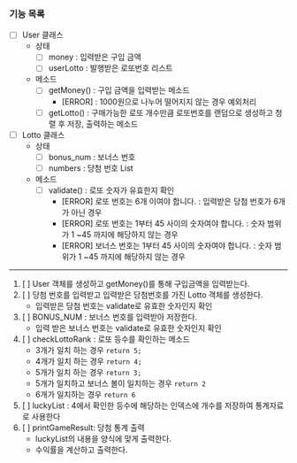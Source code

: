 ### 기능 목록

- [ ] User 클래스
    - 상태
        - [ ] money : 입력받은 구입 금액
        - [ ] userLotto : 발행받은 로또번호 리스트
    - 메소드
        - [ ] getMoney() : 구입 금액을 입력받는 메소드
            - [ERROR] : 1000원으로 나누어 떨어지지 않는 경우 예외처리
        - [ ] getLotto() : 구매가능한 로또 개수만큼 로또번호를 랜덤으로 생성하고 청렬 후 저장, 출력하는 메소드
- [ ] Lotto 클래스
    - 상태
      - [ ] bonus_num : 보너스 번호
      - [ ] numbers : 당첨 번호 List
    - 메소드  
      - [ ] validate() : 로또 숫자가 유효한지 확인
        - [ERROR] 로또 번호는 6개 이여야 합니다. : 입력받은 당첨 번호가 6개가 아닌 경우
        - [ERROR] 로또 번호는 1부터 45 사이의 숫자여야 합니다. : 숫자 범위가 1 ~45 까지에 해당하지 않는 경우
        - [ERROR] 보너스 번호는 1부터 45 사이의 숫자여야 합니다. : 숫자 범위가 1 ~45 까지에 해당하지 않는 경우
  
---
1. [ ] User 객체를 생성하고 getMoney()를 통해 구입금액을 입력받는다.
2. [ ] 당첨 번호를 입력받고 입력받은 당첨번호를 가진 Lotto 객체를 생성한다.
    - 입력받은 당첨 번호는 validate로 유효한 숫자인지 확인
3. [ ] BONUS_NUM : 보너스 번호를 입력받아 저장한다.
    - 입력 받은 보너스 번호는 validate로 유효한 숫자인지 확인
4. [ ] checkLottoRank : 로또 등수를 확인하는 메소드
    - 3개가 일치 하는 경우 ``` return 5; ```
    - 4개가 일치 하는 경우 ``` return 4; ```
    - 5개가 일치 하는 경우 ``` return 3; ```
    - 5개가 일치하고 보너스 볼이 일치하는 경우 ``` return 2 ```
    - 6개가 일치하는 경우 ``` return 6 ```
5. [ ] luckyList : 4에서 확인한 등수에 해당하는 인덱스에 개수를 저장하여 통계자료로 사용한다
6. [ ] printGameResult: 당첨 통계 출력
    - luckyList의 내용을 양식에 맞게 출력한다.
    - 수익률을 계산하고 출력한다.
